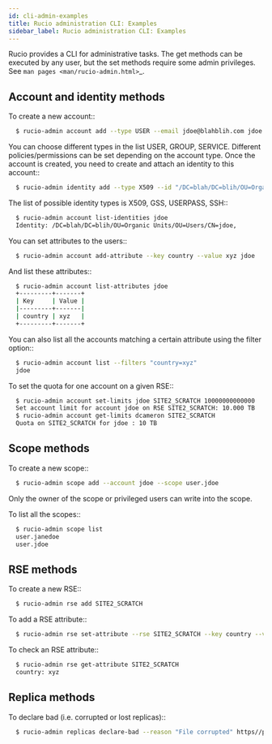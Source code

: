 ```yaml
---
id: cli-admin-examples
title: Rucio administration CLI: Examples
sidebar_label: Rucio administration CLI: Examples
---
```


Rucio provides a CLI for administrative tasks. The get methods can be executed by
any user, but the set methods require some admin privileges. See `man pages <man/rucio-admin.html>`_.

## Account and identity methods

To create a new account::

```bash
  $ rucio-admin account add --type USER --email jdoe@blahblih.com jdoe
```

You can choose different types in the list USER, GROUP, SERVICE. Different policies/permissions can be set depending on the account type.  Once the account is created, you need to create and attach an identity to this account::

```bash
  $ rucio-admin identity add --type X509 --id "/DC=blah/DC=blih/OU=Organic Units/OU=Users/CN=jdoe" --email jdoe@blahblih.com --account jdoe
```
The list of possible identity types is X509, GSS, USERPASS, SSH::

```bash
  $ rucio-admin account list-identities jdoe
  Identity: /DC=blah/DC=blih/OU=Organic Units/OU=Users/CN=jdoe,        type: X509
```

You can set attributes to the users::

```bash
  $ rucio-admin account add-attribute --key country --value xyz jdoe
```
And list these attributes::

```bash
  $ rucio-admin account list-attributes jdoe
  +---------+-------+
  | Key     | Value |
  |---------+-------|
  | country | xyz   |
  +---------+-------+
```

You can also list all the accounts matching a certain attribute using the filter option::
```bash
  $ rucio-admin account list --filters "country=xyz"
  jdoe
```

To set the quota for one account on a given RSE::

```bash
  $ rucio-admin account set-limits jdoe SITE2_SCRATCH 10000000000000
  Set account limit for account jdoe on RSE SITE2_SCRATCH: 10.000 TB
  $ rucio-admin account get-limits dcameron SITE2_SCRATCH
  Quota on SITE2_SCRATCH for jdoe : 10 TB
```

## Scope methods

To create a new scope::
```bash
  $ rucio-admin scope add --account jdoe --scope user.jdoe
```
Only the owner of the scope or privileged users can write into the scope.

To list all the scopes::
```bash
  $ rucio-admin scope list
  user.janedoe
  user.jdoe
```

## RSE methods

To create a new RSE::
```bash
  $ rucio-admin rse add SITE2_SCRATCH
```

To add a RSE attribute::
```bash
  $ rucio-admin rse set-attribute --rse SITE2_SCRATCH --key country --value xyz
```

To check an RSE attribute::
```bash
  $ rucio-admin rse get-attribute SITE2_SCRATCH
  country: xyz
```

## Replica methods

To declare bad (i.e. corrupted or lost replicas)::
```bash
  $ rucio-admin replicas declare-bad --reason "File corrupted" https//path/to/lost/file
```
